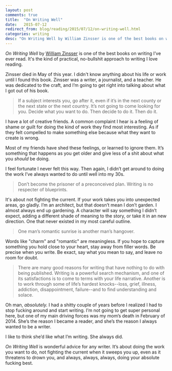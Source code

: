 ```yaml
---
layout: post
comments: true
title:  "On Writing Well"
date:   2015-07-12
redirect_from: blog/reading/2015/07/12/on-writing-well.html
categories: writing
desc: "On Writing Well by William Zinsser is one of the best books on writing I've ever read."
---
```


<em>On Writing Well</em> by [William Zinsser](http://www.williamzinsserwriter.com/) is one of the best books on writing I’ve ever read.  It's the kind of practical, no-bullshit approach to writing I love reading.

Zinsser died in May of this year. I didn't know anything about his life or work until I found this book. Zinsser was a writer, a journalist, and a teacher. He was dedicated to the craft, and I’m going to get right into talking about what I got out of his book.

<blockquote id="quote">If a subject interests you, go after it, even if it’s in the next county or the next state or the next country. It’s not going to come looking for you. Decide what you want to do. Then decide to do it. Then do it.</blockquote>

I have a lot of creative friends. A common complaint I hear is a feeling of shame or guilt for doing the kind of work they find most interesting. As if they felt compelled to make something else because what they want to create is wrong.

Most of my friends have shed these feelings, or learned to ignore them. It’s something that happens as you get older and give less of a shit about what you *should* be doing.

I feel fortunate I never felt this way. Then again, I didn’t get around to doing the work I’ve always wanted to do until well into my 30s.

<blockquote id="quote">Don’t become the prisoner of a preconceived plan. Writing is no respecter of blueprints.</blockquote>

It's about not fighting the current. If your work takes you into unexpected areas, go gladly. I’m an architect, but that doesn’t mean I don’t garden. I almost always end up gardening. A character will say something I didn’t expect, adding a different shade of meaning to the story, or take it in an new direction. One that never existed in my most careful outline.

<blockquote id="quote">One man’s romantic sunrise is another man’s hangover.</blockquote>

Words like "charm" and "romantic" are meaningless. If you hope to capture something you hold close to your heart, stay away from filler words. Be precise when you write. Be exact, say what you mean to say, and leave no room for doubt.

<blockquote id="quote">There are many good reasons for writing that have nothing to do with being published. Writing is a powerful search mechanism, and one of its satisfactions is to come to terms with your life narrative. Another is to work through some of life’s hardest knocks--loss, grief, illness, addiction, disappointment, failure--and to find understanding and solace.</blockquote>

Oh man, <em>absolutely.</em> I had a shitty couple of years before I realized I had to stop fucking around and start writing. I’m not going to get super personal here, but one of my main driving forces was my mom’s death in February of 2014. She’s the reason I became a reader, and she’s the reason I always wanted to be a writer.

I like to think she’d like what I’m writing. She always did.

<em>On Writing Well</em> is wonderful advice for any writer. It’s about doing the work you want to do, not fighting the current when it sweeps you up, even as it threatens to drown you, and always, always, always, doing your absolute fucking best.
